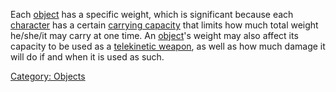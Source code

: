 Each [object](:Category:_Objects.md "wikilink") has a specific weight,
which is significant because each
[character](:Category:_Characters.md "wikilink") has a certain [carrying
capacity](Carrying_Capacity.md "wikilink") that limits how much total
weight he/she/it may carry at one time. An
[object](:Category:_Objects.md "wikilink")'s weight may also affect its
capacity to be used as a [telekinetic
weapon](:Category:_Telekinetic_Skills_And_Spells.md "wikilink"), as well
as how much damage it will do if and when it is used as such.

[Category: Objects](Category:_Objects "wikilink")

